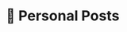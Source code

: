 ---
title: "🍿 Personal Posts"
description: "Thoughts and reviews about movies, TV shows, books, and other personal stuff. Anything and everything that sounds interesting to me."
hidemeta: true 
ShowBreadCrumbs: false
---